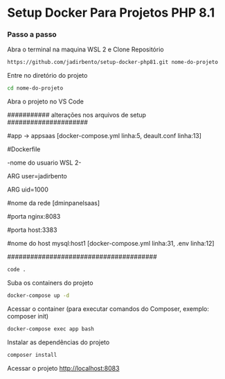 
# Setup Docker Para Projetos PHP 8.1

### Passo a passo
Abra o terminal na maquina WSL 2 e Clone Repositório
```sh
https://github.com/jadirbento/setup-docker-php81.git nome-do-projeto
```

Entre no diretório do projeto
```sh
cd nome-do-projeto
```

Abra o projeto no VS Code  

########### alterações nos arquivos de setup ##################### 

#app -> appsaas [docker-compose.yml linha:5, deault.conf linha:13] 

#Dockerfile 

-nome do usuario WSL 2- 

ARG user=jadirbento 

ARG uid=1000 

#nome da rede [dminpanelsaas] 

#porta nginx:8083 

#porta host:3383 

#nome do host mysql:host1  [docker-compose.yml linha:31, .env linha:12]

####################################### 


```sh
code .
```

Suba os containers do projeto
```sh
docker-compose up -d
```

Acessar o container (para executar comandos do Composer, exemplo: composer init)
```sh
docker-compose exec app bash
```


Instalar as dependências do projeto
```sh
composer install
```


Acessar o projeto
[http://localhost:8083](http://localhost:8083)
